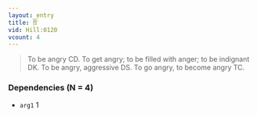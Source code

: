 ```yaml
---
layout: entry
title: ཁྲོ་
vid: Hill:0120
vcount: 4
---
```

> To be angry CD\. To get angry; to be filled with anger; to be indignant DK\. To be angry, aggressive DS\. To go angry, to become angry TC\.


### Dependencies (N = 4)
* `arg1` 1
